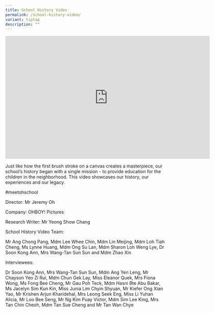 ```yaml
---
title: School History Video
permalink: /school-history-video/
variant: tiptap
description: ""
---
```

<p></p>
<div class="iframe-wrapper">
<iframe height="385" width="640" allowfullscreen="true" frameborder="0" src="https://www.youtube.com/embed/lofRyLnwoZ4?si=RaBWJS5k29CarvHr"></iframe>
</div>
<p></p>
<p>Just like how the first brush stroke on a canvas creates a masterpiece,
our school’s history began with a single mission - to provide education
for the children in the neighborhood. This video showcases our history,
our experiences and our legacy.</p>
<p>#meetohschool</p>
<p>Director: Mr Jeremy Oh</p>
<p>Company: OHBOY! Pictures</p>
<p>Research Writer: Mr Yeong Show Chang</p>
<p>School History Video Team:</p>
<p>Mr Ang Chong Pang, Mdm Lee Whee Chin, Mdm Lin Meijing, Mdm Loh Tiah Cheng,
Ms Lynne Huang, Mdm Ong Su Lan, Mdm Sharon Loh Weng Lye, Dr Soon Kong Ann,
Mrs Wang-Tan Sun Sun and Mdm Zhao Xin</p>
<p>Interviewees:</p>
<p>Dr Soon Kong Ann, Mrs Wang-Tan Sun Sun, Mdm Ang Yen Leng, Mr Chayson Yeo
Zi Rui, Mdm Chun Gek Lay, Miss Eleanor Quek, Mrs Fiona Wong, Ms Fong Bee
Cheng, Mr Gau Poh Teck, Mdm Hasni Bte Abu Bakar, Ms Jacelyn Sim Kun Kin,
Miss Junia Lim Chyin Shyuan, Mr Kiefer Ong Xian Yao, Mr Krishen Arjun Kharidehal,
Mrs Leong Seek Eng, Miss Li Yuhan Alicia, Mr Loo Bee Seng, Mr Ng Kim Puay
Victor, Mdm Sim Lee King, Mrs Tan Chin Cheoh, Mdm Tan Sue Cheng and Mr
Tan Wan Chye</p>